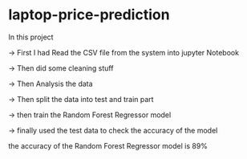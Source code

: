 # laptop-price-prediction

In this project

-> First I had Read the CSV file from the system into jupyter Notebook

-> Then did some cleaning stuff

-> Then Analysis the data

-> Then split the data into test and train part

-> then train the Random Forest Regressor model

-> finally used the test data to check the accuracy of the model

the accuracy of the Random Forest Regressor model is 89%
